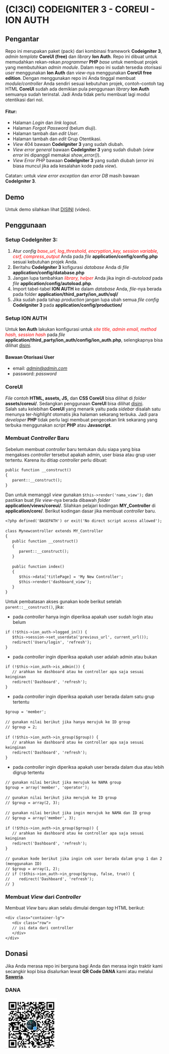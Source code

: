 # (CI3CI) CODEIGNITER 3 - COREUI - ION AUTH

## Pengantar

Repo ini merupakan paket (pack) dari kombinasi framework __Codeigniter 3__, _admin template_ __CoreUI (free)__ dan _library_ __Ion Auth__. 
Repo ini dibuat untuk memudahkan rekan-rekan _programmer_ __PHP__ _base_ untuk membuat projek yang membutuhkan _admin module_. Dalam repo ini sudah tersedia otorisasi _user_ menggunakan __Ion Auth__ dan _view_-nya menggunakan __CoreUI free edition__. Dengan menggunakan repo ini Anda tinggal membuat _module/controller_ Anda sendiri sesuai kebutuhan projek, contoh-contoh tag HTML __CoreUI__ sudah ada demikian pula penggunaan _library_ __Ion Auth__ semuanya sudah terinstal. Jadi Anda tidak perlu membuat lagi modul otentikasi dari nol.

#### Fitur:
- Halaman *Login* dan *link logout*.
- Halaman *Forgot Password* (belum diuji).
- Halaman tambah dan *edit User*. 
- Halaman tambah dan *edit* Grup Otentikasi. 
- *View* 404 bawaan __CodeIgniter 3__ yang sudah diubah.
- *View* _error general_ bawaan __CodeIgniter 3__ yang sudah diubah (_view error_ ini dipanggil memakai _show_error()_).
- *View* *Error PHP* bawaan __CodeIgniter 3__ yang sudah diubah (_error_ ini biasa muncul jika ada kesalahan kode pada _view_).

Catatan: untuk _view error exception_ dan _error DB_ masih bawaan __CodeIgniter 3__.


## Demo
Untuk demo silahkan lihat [DISINI](http://www.youtube.com) (video).

## Penggunaan 

### Setup CodeIgniter 3:
1. Atur *config <span style="color:red">base_url, log_threshold, encryption_key, session variable, csrf, compress_output</span>* Anda pada *file* __application/config/config.php__ sesuai kebutuhan projek Anda. 
2. Beritahu __CodeIgniter 3__ kofigurasi *database* Anda di *file* __application/config/database.php__
3. Jangan lupa tambahkan *<span style="color:red">library, helper</span>* Anda jika ingin di-*autoload* pada _file_ __application/config/autoload.php__.
4. Import tabel-tabel __ION AUTH__ ke dalam *database* Anda, *file*-nya berada pada folder __application/third_party/ion_auth/sql/__
5. Jika sudah pada tahap *production* jangan lupa ubah semua *file config* __CodeIgniter 3__ pada __application/config/production/__

### Setup ION AUTH

Untuk __Ion Auth__ lakukan konfigurasi untuk *<span style="color:red">site title, admin email, method hash, session hash</span>* pada *file* __application/third_party/ion_auth/config/ion_auth.php__, selengkapnya bisa dilihat [disini](http://benedmunds.com/ion_auth/). 

#### Bawaan Otorisasi User
- email: *admin@admin.com*
- password: *password*

### CoreUI
*File* contoh __HTML, assets, JS,__ dan __CSS CoreUI__ bisa dilihat di *folder* __assets/coreui/__. Sedangkan penggunaan __CoreUI__ bisa dilihat [disini](https://coreui.io/docs/4.0/getting-started/introduction/). <br>
Salah satu kelebihan __CoreUI__ yang menarik yaitu pada _sidebar_ disalah satu menunya ter-_highlight_ otomatis jika halaman sekarang terbuka. Jadi para _developer_ __PHP__ tidak perlu lagi membuat pengecekan link sekarang yang terbuka menggunakan _script_ __PHP__ atau __Javascript__.


### Membuat _Controller_ Baru
Sebelum membuat *controller* baru tentukan dulu siapa yang bisa mengakses *controller* tersebut apakah admin, user biasa atau grup user tertentu. Karena itu ditiap *controller* perlu dibuat:
```
public function __construct()
{
   parent::__construct();
}
```
Dan untuk memanggil _view_ gunakan `$this->render('nama_view');` dan pastikan buat _file view_-nya berada dibawah _folder_ __application/views/coreui/__. Silahkan pelajari kodingan __MY_Controller__ di __application/core/__. Berikut kodingan dasar jika membuat _controller_ baru.
```
<?php defined('BASEPATH') or exit('No direct script access allowed');

class Mynewcontroller extends MY_Controller
{
   public function __construct()
   {
      parent::__construct();      
   }

   public function index()
   {      
      $this->data['titlePage] = 'My New Controller';
      $this->render('dashboard_view');
   }
}
```

Untuk pembatasan akses gunakan kode berikut setelah `parent::__construct()`, jika:
- pada *controller* hanya ingin diperiksa apakah user sudah login atau belum 
```
if (!$this->ion_auth->logged_in()) {
   $this->session->set_userdata('previous_url', current_url());   
   redirect('Users/login', 'refresh');
}
```
- pada *controller* ingin diperiksa apakah user adalah admin atau bukan
```
if (!$this->ion_auth->is_admin()) {   
   // arahkan ke dashboard atau ke controller apa saja sesuai keinginan
   redirect('Dashboard', 'refresh');
}
```
- pada *controller* ingin diperiksa apakah user berada dalam satu grup tertentu
```
$group = 'member';

// gunakan nilai berikut jika hanya merujuk ke ID group
// $group = 2;

if (!$this->ion_auth->in_group($group)) {   
   // arahkan ke dashboard atau ke controller apa saja sesuai keinginan
   redirect('Dashboard', 'refresh');
}
```
- pada *controller* ingin diperiksa apakah user berada dalam dua atau lebih digrup tertentu
```
// gunakan nilai berikut jika merujuk ke NAMA group
$group = array('member', 'operator');

// gunakan nilai berikut jika merujuk ke ID group
// $group = array(2, 3);

// gunakan nilai berikut jika ingin merujuk ke NAMA dan ID group
// $group = array('member', 3);

if (!$this->ion_auth->in_group($group)) {   
   // arahkan ke dashboard atau ke controller apa saja sesuai keinginan
   redirect('Dashboard', 'refresh');
}

// gunakan kode berikut jika ingin cek user berada dalam grup 1 dan 2 (menggunakan ID)
// $group = array(1, 2);
// if (!$this->ion_auth->in_group($group, false, true)) {   
//    redirect('Dashboard', 'refresh');
// }
```

### Membuat _View_ dari _Controller_
Membuat _View_ baru akan selalu dimulai dengan _tag_ HTML berikut:
```
<div class="container-lg">
   <div class="row">
   // isi data dari controller
   </div>
</div>
```


## Donasi
Jika Anda merasa repo ini berguna bagi Anda dan merasa ingin traktir kami secangkir kopi bisa disalurkan lewat __QR Code DANA__ kami atau melalui __[Saweria](https://saweria.co/jomblodietwice)__.

### DANA
![DANA](shareqr_cr.png)


